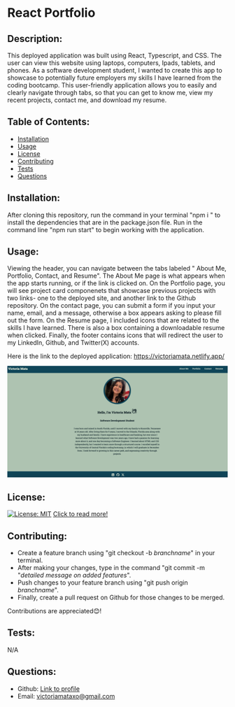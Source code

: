 # React Portfolio
   ## Description:
   This deployed application was built using React, Typescript, and CSS. The user can view this website using laptops, computers, Ipads, tablets, and phones. As a software development student, I wanted to create this app to showcase to potentially future employers my skills I have learned from the coding bootcamp. This user-friendly application allows you to easily and clearly navigate through tabs, so that you can get to know me, view my recent projects, contact me, and download my resume.
   ## Table of Contents:
   * [Installation](#installation)
   * [Usage](#usage)
   * [License](#license)
   * [Contributing](#contributing)
   * [Tests](#tests)
   * [Questions](#questions)
   ## Installation:
   After cloning this repository, run the command in your terminal "npm i " to install the dependencies that are in the package.json file. Run in the command line "npm run start" to begin working with the application.
   ## Usage:
   Viewing the header, you can navigate between the tabs labeled " About Me, Portfolio, Contact, and Resume". The About Me page is what appears when the app starts running, or if the link is clicked on. On the Portfolio page, you will see project card componenets that showcase previous projects with two links- one to the deployed site, and another link to the Github repository. On the contact page, you can submit a form if you input your name, email, and a message, otherwise a box appears asking to please fill out the form. On the Resume page, I included icons that are related to the skills I have learned. There is also a box containing a downloadable resume when clicked. Finally, the footer contains icons that will redirect the user to my LinkedIn, Github, and Twitter(X) accounts.


   Here is the link to the deployed application:
https://victoriamata.netlify.app/
   
   ![](./src/assets/screenshot.png)

   ## License: 
   [![License: MIT](https://img.shields.io/badge/License-MIT-purple.svg)](https://opensource.org/licenses/MIT)
   [Click to read more!](https://opensource.org/licenses/MIT)
   ## Contributing: 
   * Create a feature branch using "git checkout -b *branchname*" in your terminal. 
   * After making your changes, type in the command "git commit -m "*detailed message on added features*".
   * Push changes to your feature branch using "git push origin *branchname*". 
   * Finally, create a pull request on Github for those changes to be merged. 

Contributions are appreciated😊!
   ## Tests:
   N/A
   ## Questions:
   * Github: [Link to profile](https://github.com/victoriamata)
   * Email: victoriamataxo@gmail.com